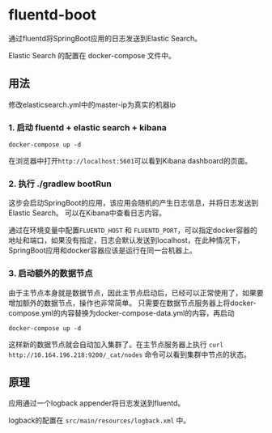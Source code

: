 # fluentd-boot

通过fluentd将SpringBoot应用的日志发送到Elastic Search。

Elastic Search 的配置在 docker-compose 文件中。 


## 用法

修改elasticsearch.yml中的master-ip为真实的机器ip

### 1. 启动 fluentd + elastic search + kibana

```
docker-compose up -d
```

在浏览器中打开`http://localhost:5601`可以看到Kibana dashboard的页面。

### 2. 执行 ./gradlew bootRun

这步会启动SpringBoot的应用，该应用会随机的产生日志信息，并将日志发送到Elastic Search。
可以在Kibana中查看日志内容。

通过在环境变量中配置`FLUENTD_HOST` 和 `FLUENTD_PORT`，可以指定docker容器的地址和端口，如果没有指定，日志会默认发送到localhost，在此种情况下，SpringBoot应用和docker容器应该是运行在同一台机器上。

### 3. 启动额外的数据节点

由于主节点本身就是数据节点，因此主节点启动后，已经可以正常使用了，如果要增加额外的数据节点，操作也非常简单。
只需要在数据节点服务器上将docker-compose.yml的内容替换为docker-compose-data.yml的内容，再启动

```
docker-compose up -d
```

这样新的数据节点就会自动加入集群了。在主节点服务器上执行 `curl http://10.164.196.218:9200/_cat/nodes` 命令可以看到集群中节点的状态。

## 原理

应用通过一个logback appender将日志发送到fluentd。

logback的配置在 `src/main/resources/logback.xml` 中。
